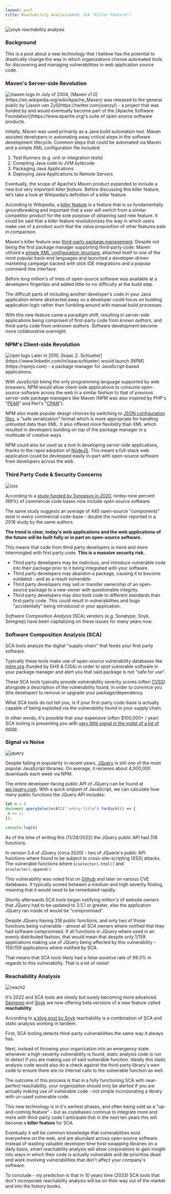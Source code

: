 ```yaml
---
layout: post
title: Reachability Analysis&#58; SCA "Killer Feature"?
---
```


<img src="{{ site.baseurl }}/assets/2022-11-28/reach.png" alt="snyk reachability analysis"/>

### Background
This is a post about a new technology that I believe has the potential to drastically change the way in which organizations choose automated tools for discovering and managing vulnerabilities in web application source code.

### Maven's Server-side Revolution
<img src="{{ site.baseurl }}/assets/2022-11-28/maven.png" alt="maven logo"/>
In July of 2004, [Maven v1.0](https://en.wikipedia.org/wiki/Apache_Maven) was released to the general public by [Jason van Zyl](https://twitter.com/jvanzyl) - a project that was funded by and would eventually become part of the [Apache Software Foundation](https://www.apache.org)’s suite of open source software products. 

Initially, Maven was used primarily as a Java build automation tool. Maven assisted developers in automating away critical steps in the software development lifecycle. Common steps that could be automated via Maven and a simple XML configuration file included: 

1. Test Runners (e.g. unit or integration tests)
2. Compiling Java code to JVM bytecode
3. Packaging Java Applications
4. Deploying Java Applications to Remote Servers

Eventually, the scope of Apache’s Maven product expanded to include a new but very important *killer feature*. Before discussing this killer feature, let’s take a look at Wikipedia’s definition of a killer feature. 

According to Wikipedia, a [killer feature](https://en.wikipedia.org/wiki/Killer_feature) is a feature that is so fundamentally groundbreaking and important that a user will switch from a similar competitor product for the sole purpose of obtaining said new feature. It could be said that a killer feature revolutionizes the way in which users make use of a product such that the value proposition of other features pale in comparison.

Maven's killer feature was [third-party package management](https://maven.apache.org/guides/introduction/introduction-to-dependency-mechanism.html). Despite not being the first package manager supporting third-party code: Maven utilized a [simple XML configuration structure](https://maven.apache.org/guides/introduction/introduction-to-the-pom.html#minimal-pom), attached itself to one of the most popular back-end languages and launched a developer-driven marketing campaign backed with slick IDE integrations and a popular command-line interface. 

Before long million's of lines of open-source software was available at a developers fingertips and added little-to-no difficulty at the build step. 

The difficult parts of including another developer's code in your Java application where abstracted away 
so a developer could focus on building application logic rather than fumbling around with manual build processes. 

With this new feature came a paradigm shift, resulting in server-side applications being comprised of first-party code from *known authors*, and third-party code from *unknown authors*. Software development become more collaborative overnight. 

### NPM's Client-side Revolution
<img src="{{ site.baseurl }}/assets/2022-11-28/npm.png" alt="npm logo"/>
Later in 2010, [Isaac Z. Schlueter](https://www.linkedin.com/in/isaacschlueter) would launch [NPM](https://npmjs.com) - a package manager for JavaScript-based applications. 

With JavaScript being the only programming language supported by web browsers, NPM would allow client-side applications to consume open-source software across the web in a similar fashion to that of previous server-side package managers like Maven (NPM was also inspired by PHP's "[PEAR](https://pear.php.net/)" and Perl's "[CPAN](https://www.cpan.org/)"). 

NPM also made popular design choices by switching to [JSON configuration files](https://docs.npmjs.com/cli/v9/configuring-npm/package-json), a "safe serialization" format which is more appropriate for handling untrusted data than XML. It also offered more flexibility than XML which resulted in developers building on top of the package manager in a multitude of creative ways. 

NPM could also be used as a tool in developing server-side applications, thanks to the rapid adoption of [NodeJS](https://en.wikipedia.org/wiki/Node.js). This meant a full-stack web application could be developed easily in-part with open-source software from developers across the web. 

### Third Party Code & Security Concerns
<img src="{{ site.baseurl }}/assets/2022-11-28/oss.PNG" alt="oss"/>

According to a [study funded by Synopsys in 2020](https://ttpsc.com/wp3/wp-content/uploads/2020/10/2020-ossra-report.pdf), nintey-nine percent (99%) of commercial code bases now include open source software. 

The same study suggests an average of 445 open-source "components" exist in every commercial code-base - double the number reported in a 2018 study by the same authors. 

**The trend is clear, today's web applications and the web applications of the future will be built fully or in part on open-source software.** 

This means that code from third party developers is more and more intermingled with first party code. **This is a massive security risk.**

* Third party developers may be malicious, and introduce vulnerable code into their package prior to it being integrated with your software. 
* Third party developers may abandon a package, causing it to become outdated - and as a result vulnerable. 
* Third party developers may sell or transfer ownership of an open-source package to a new owner with questionable integrity.
* Third party developers may also hold code to different standards than first-party code. This could result in vulnerabilities and bugs "accidentally" being introduced in your application. 

*Software Composition Analysis* (SCA) vendors (e.g. Sonatype, Snyk, Semgrep) have been capitalizing on these issues for many years now. 

### Software Composition Analysis (SCA)

SCA tools analyze the digital "supply-chain" that feeds your first party software. 

Typically these tools make use of open-source vulnerability databases like [mitre.org](https://cve.mitre.org/) (funded by DHS & CISA) in order to spot vulnerable software in your package manager and alert you that said package is not "safe for use". 

These SCA tools typically provide vulnerability severity scores (often [CVSS](https://nvd.nist.gov/vuln-metrics/cvss)) alongside a description of the vulnerability found, in order to convince you (the developer) to remove or upgrade your package/dependency.

What SCA tools do not tell you, is if your first-party code-base is actually capable of being exploited via the vulnerability found in your supply chain. 

In other words, it's possible that your expensive (often $100,000+ / year) SCA tooling is presenting you with [very little signal in the midst of a lot of noise](https://en.wikipedia.org/wiki/Signal-to-noise_ratio). 

### Signal vs Noise
<img src="{{ site.baseurl }}/assets/2022-11-28/jquery.PNG" alt="jquery"/>

Despite falling in popularity in recent years, [JQuery](https://www.npmjs.com/package/jquery) is still one of the most popular JavaScript libraries. On average, it recieves about 4,000,000 downloads each week via NPM.

The entire developer-facing public API of JQuery can be found at [api.jquery.com](https://api.jquery.com). With a quick snippet of JavaScript, we can calculate how many public functions the JQuery API includes:

```javascript
let n = 0
document.querySelectorAll(".entry-title").forEach(() => {
 n += 1;
});

console.log(n)
```

As of the time of writing this (11/28/2022) the JQuery public API had 318 functions. 

In version 3.4 of JQuery (circa 2020) - two of JQuerie's public API functions where found to be subject to cross-site-scripting (XSS) attacks. The vulnerable functions where `$(selector).html()` and `$(selector).append()`. 

This vulnerability was noted first on [Github](https://github.com/advisories/GHSA-gxr4-xjj5-5px2) and later on various CVE databases. It typically scored between a medium and high severity finding, meaning that it would need to be remediated rapidly. 

Shortly afterwards SCA tools began notifying million's of website owners that JQuery had to be updated to 3.5.1 or greater, else the application JQuery ran inside of would be "compromised". 

Despite JQuery having 318 public functions, and only two of those functions being vulnerable - almost all SCA owners where notified that they had software compromised. If all functions in JQuery where used in an evenly distributed fashion, that would mean that 
despite only 1/159 applications making use of JQuery being affected by this vulnerability - 159/159 applications where notified by SCA. 

That means that SCA tools likely had a false-positive rate of 99.3% in regards to this vulnerability. That is a lot of noise!

### Reachability Analysis
<img src="{{ site.baseurl }}/assets/2022-11-28/reach2.png" alt="reach2"/>

It's 2022 and SCA tools are slowly but surely becoming more advanced. [Semgrep](https://semgrep.dev/) and [Snyk](https://snyk.io/) are now offering beta versions of a new feature called **reachability**. 

According to [a blog post by Snyk](https://snyk.io/blog/prioritize-fixes-with-reachable-vulnerabilities-for-github/) reachability is a combination of SCA and static analysis working in tandem. 

First, SCA tooling detects third-party vulnerabilities the same way it always has. 

Next, instead of throwing your organization into an emergency state whenever a high-severity vulnerability is found, static analysis code is run to detect if you are making use of said vulnerable function.
Ideally this static analysis code would also do a check against the third-party library's own code to ensure there are no internal calls to the vulnerable function as well. 

The outcome of this process is that in a fully functioning SCA with near-perfect reachability, your organization should only be alerted if you are actually making use of vulnerable code - not simple incorporating a library with un-used vulnerable code.

This new technology is in it's earliest phases, and often being sold as a "up-and-coming feature" - but as codebases continue to integrate more and more with third-party code I anticipate that in the next ten years this will become a **killer feature** for SCA. 

Eventually it will be common knowledge that vulnerabilities exist everywhere on the web, and are abundant across open source software. Instead of wasting valuable developer time host-swapping libraries on a daily basis, smart reachability analysis will
allow corporations to gain insight into ways in which their code is actually vulnerable and de-prioritize dead end work involving vulnerabilities that don't affect your company's software. 

To conclude - my prediction is that in 10 years time (2033) SCA tools that don't incorporate reachability analysis will be on their way out of the market and into the history books. 